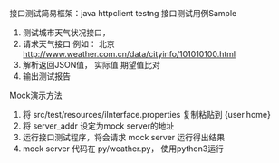 接口测试简易框架：java httpclient testng 
接口测试用例Sample
1. 测试城市天气状况接口， 
2. 请求天气接口 例如： 北京 http://www.weather.com.cn/data/cityinfo/101010100.html
3. 解析返回JSON值， 实际值 期望值比对
4. 输出测试报告

Mock演示方法
1. 将 src/test/resources/iInterface.properties 复制粘贴到 {user.home}
2. 将 server_addr 设定为mock server的地址
3. 运行接口测试程序，将会请求 mock server 运行得出结果
4. mock server 代码在 py/weather.py， 使用python3运行
